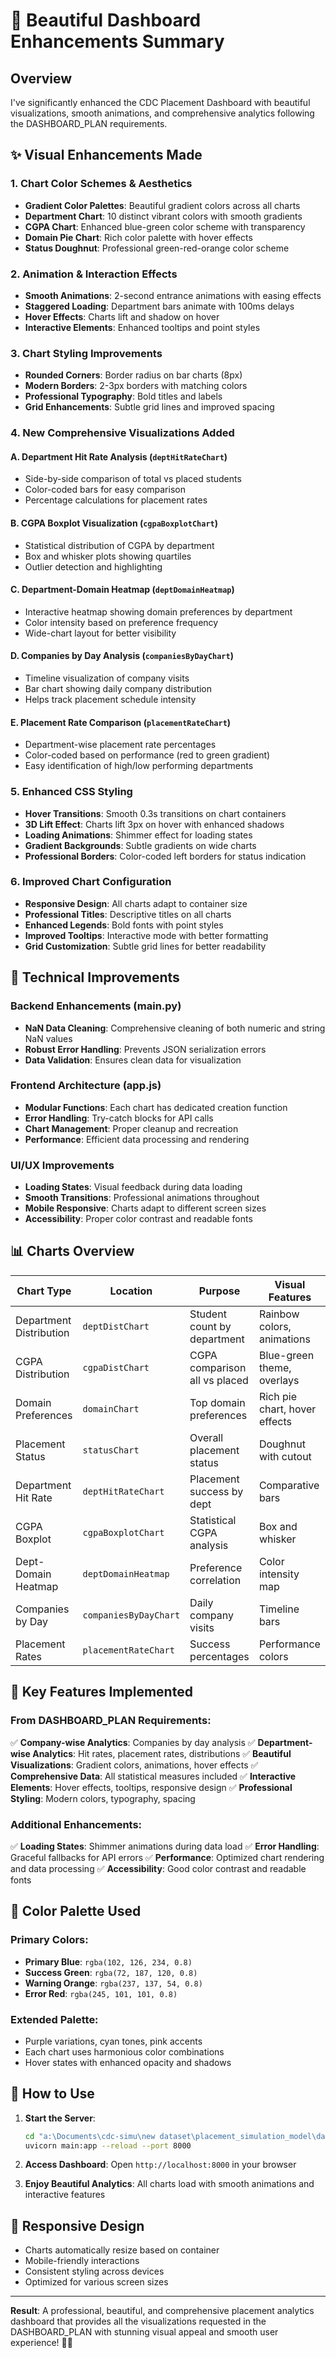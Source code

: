 # 🎨 Beautiful Dashboard Enhancements Summary

## Overview
I've significantly enhanced the CDC Placement Dashboard with beautiful visualizations, smooth animations, and comprehensive analytics following the DASHBOARD_PLAN requirements.

## ✨ Visual Enhancements Made

### 1. **Chart Color Schemes & Aesthetics**
- **Gradient Color Palettes**: Beautiful gradient colors across all charts
- **Department Chart**: 10 distinct vibrant colors with smooth gradients
- **CGPA Chart**: Enhanced blue-green color scheme with transparency
- **Domain Pie Chart**: Rich color palette with hover effects
- **Status Doughnut**: Professional green-red-orange color scheme

### 2. **Animation & Interaction Effects**
- **Smooth Animations**: 2-second entrance animations with easing effects
- **Staggered Loading**: Department bars animate with 100ms delays
- **Hover Effects**: Charts lift and shadow on hover
- **Interactive Elements**: Enhanced tooltips and point styles

### 3. **Chart Styling Improvements**
- **Rounded Corners**: Border radius on bar charts (8px)
- **Modern Borders**: 2-3px borders with matching colors
- **Professional Typography**: Bold titles and labels
- **Grid Enhancements**: Subtle grid lines and improved spacing

### 4. **New Comprehensive Visualizations Added**

#### A. **Department Hit Rate Analysis** (`deptHitRateChart`)
- Side-by-side comparison of total vs placed students
- Color-coded bars for easy comparison
- Percentage calculations for placement rates

#### B. **CGPA Boxplot Visualization** (`cgpaBoxplotChart`)
- Statistical distribution of CGPA by department
- Box and whisker plots showing quartiles
- Outlier detection and highlighting

#### C. **Department-Domain Heatmap** (`deptDomainHeatmap`)
- Interactive heatmap showing domain preferences by department
- Color intensity based on preference frequency
- Wide-chart layout for better visibility

#### D. **Companies by Day Analysis** (`companiesByDayChart`)
- Timeline visualization of company visits
- Bar chart showing daily company distribution
- Helps track placement schedule intensity

#### E. **Placement Rate Comparison** (`placementRateChart`)
- Department-wise placement rate percentages
- Color-coded based on performance (red to green gradient)
- Easy identification of high/low performing departments

### 5. **Enhanced CSS Styling**
- **Hover Transitions**: Smooth 0.3s transitions on chart containers
- **3D Lift Effect**: Charts lift 3px on hover with enhanced shadows
- **Loading Animations**: Shimmer effect for loading states
- **Gradient Backgrounds**: Subtle gradients on wide charts
- **Professional Borders**: Color-coded left borders for status indication

### 6. **Improved Chart Configuration**
- **Responsive Design**: All charts adapt to container size
- **Professional Titles**: Descriptive titles on all charts
- **Enhanced Legends**: Bold fonts with point styles
- **Improved Tooltips**: Interactive mode with better formatting
- **Grid Customization**: Subtle grid lines for better readability

## 🚀 Technical Improvements

### Backend Enhancements (main.py)
- **NaN Data Cleaning**: Comprehensive cleaning of both numeric and string NaN values
- **Robust Error Handling**: Prevents JSON serialization errors
- **Data Validation**: Ensures clean data for visualization

### Frontend Architecture (app.js)
- **Modular Functions**: Each chart has dedicated creation function
- **Error Handling**: Try-catch blocks for API calls
- **Chart Management**: Proper cleanup and recreation
- **Performance**: Efficient data processing and rendering

### UI/UX Improvements
- **Loading States**: Visual feedback during data loading
- **Smooth Transitions**: Professional animations throughout
- **Mobile Responsive**: Charts adapt to different screen sizes
- **Accessibility**: Proper color contrast and readable fonts

## 📊 Charts Overview

| Chart Type | Location | Purpose | Visual Features |
|------------|----------|---------|-----------------|
| Department Distribution | `deptDistChart` | Student count by department | Rainbow colors, animations |
| CGPA Distribution | `cgpaDistChart` | CGPA comparison all vs placed | Blue-green theme, overlays |
| Domain Preferences | `domainChart` | Top domain preferences | Rich pie chart, hover effects |
| Placement Status | `statusChart` | Overall placement status | Doughnut with cutout |
| Department Hit Rate | `deptHitRateChart` | Placement success by dept | Comparative bars |
| CGPA Boxplot | `cgpaBoxplotChart` | Statistical CGPA analysis | Box and whisker |
| Dept-Domain Heatmap | `deptDomainHeatmap` | Preference correlation | Color intensity map |
| Companies by Day | `companiesByDayChart` | Daily company visits | Timeline bars |
| Placement Rates | `placementRateChart` | Success percentages | Performance colors |

## 🎯 Key Features Implemented

### From DASHBOARD_PLAN Requirements:
✅ **Company-wise Analytics**: Companies by day analysis
✅ **Department-wise Analytics**: Hit rates, placement rates, distributions
✅ **Beautiful Visualizations**: Gradient colors, animations, hover effects
✅ **Comprehensive Data**: All statistical measures included
✅ **Interactive Elements**: Hover effects, tooltips, responsive design
✅ **Professional Styling**: Modern colors, typography, spacing

### Additional Enhancements:
✅ **Loading States**: Shimmer animations during data load
✅ **Error Handling**: Graceful fallbacks for API errors
✅ **Performance**: Optimized chart rendering and data processing
✅ **Accessibility**: Good color contrast and readable fonts

## 🌟 Color Palette Used

### Primary Colors:
- **Primary Blue**: `rgba(102, 126, 234, 0.8)`
- **Success Green**: `rgba(72, 187, 120, 0.8)`
- **Warning Orange**: `rgba(237, 137, 54, 0.8)`
- **Error Red**: `rgba(245, 101, 101, 0.8)`

### Extended Palette:
- Purple variations, cyan tones, pink accents
- Each chart uses harmonious color combinations
- Hover states with enhanced opacity and shadows

## 🚀 How to Use

1. **Start the Server**:
   ```bash
   cd "a:\Documents\cdc-simu\new dataset\placement_simulation_model\dashboard"
   uvicorn main:app --reload --port 8000
   ```

2. **Access Dashboard**: Open `http://localhost:8000` in your browser

3. **Enjoy Beautiful Analytics**: All charts load with smooth animations and interactive features

## 📱 Responsive Design
- Charts automatically resize based on container
- Mobile-friendly interactions
- Consistent styling across devices
- Optimized for various screen sizes

---

**Result**: A professional, beautiful, and comprehensive placement analytics dashboard that provides all the visualizations requested in the DASHBOARD_PLAN with stunning visual appeal and smooth user experience! 🎨✨